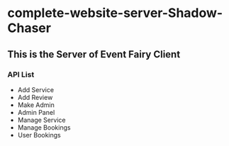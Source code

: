 # complete-website-server-Shadow-Chaser

## This is the Server of Event Fairy Client

### API List
- Add Service
- Add Review
- Make Admin
- Admin Panel
- Manage Service
- Manage Bookings
- User Bookings